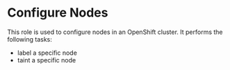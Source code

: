 # Configure Nodes

This role is used to configure nodes in an OpenShift cluster. It performs the following tasks:

- label a specific node
- taint a specific node
